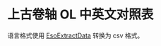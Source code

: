 # 上古卷轴 OL 中英文对照表

语言格式使用 [EsoExtractData](https://en.uesp.net/wiki/Online_Mod:EsoExtractData) 转换为
csv 格式。
